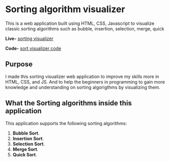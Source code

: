 # Sorting algorithm visualizer

This is a web application built using HTML, CSS, Javascript to visualize classic sorting algorithms such as bubble, insertion, selection, merge, quick 

**Live-** [sorting visualizer](https://roaring-bavarois-8f0d41.netlify.app/)

**Code-** [sort visualizer code](https://github.com/shubhamsinghpatelnit/sorting-visualizer/tree/main)

## Purpose

I made this sorting visualizer web application to improve my skills more in
HTML, CSS, and JS. And to help the beginners in programming to gain more knowledge and understanding on sorting algorigthms by visualizing them.

## What the Sorting algorithms inside this application

This application supports the following sorting algorithms:

1. **Bubble Sort**.
2. **Insertion Sort**.
3. **Selection Sort**.
4. **Merge Sort**.
5. **Quick Sort**.
